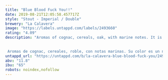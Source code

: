 ```yaml
---
title: "Blue Blood Fuck You!!"
date: 2019-08-21T12:05:58.457717Z
style: "Stout - Imperial / Double"
brewery: "La Calavera"
image: "https://labels.untappd.com/labels/2493660"
rating: "4.09"
description: "Aromas of cognac, cereals, oak, with marine notes. It is deep black amber-red shades. Not much head and a very light, almost inexistent presence of gas, with a very fine and slightly carbonised bubble, sensation in the mouth of being full bodied, with a creamy texture and a high alcoholc perception. Its flavour begins accompanied by creamy high roasts and notes of wood. The presence of cognac provides great complexity, which persists in its flavour in a very intense way.   Aromas de cognac, cereales, roble, con notas marinas. Su color es un negro intenso con sombras rojas ambarinas, poca presencia de espuma, y una carbonatación muy ligera, casi inexistente, conn una burbuja muy fina y muy poco gasificada. Sensación en boca de alta corpulencia, con una textura cremosa, y una alta percepción alcohólica. Su sabor empieza con matices dulces acompañados de torrefactos cremosos y notas de madera. La presencia del cognac aporta una gran complejidad, que perdura en su sabor de una manera muy intensa."
untappd_url: "https://untappd.com/b/la-calavera-blue-blood-fuck-you/2493660"
abv: "11.8"
ibu: "65"
robots: noindex,nofollow
---
```

